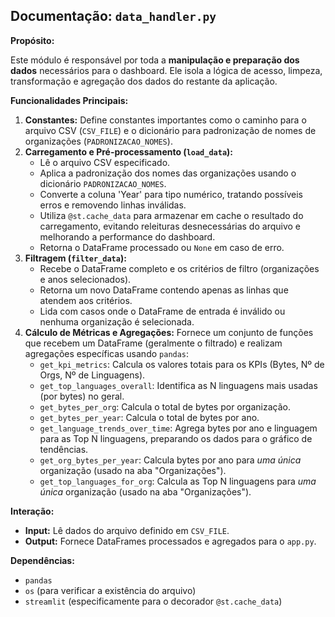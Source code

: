 ## Documentação: `data_handler.py`

**Propósito:**

Este módulo é responsável por toda a **manipulação e preparação dos dados** necessários para o dashboard. Ele isola a lógica de acesso, limpeza, transformação e agregação dos dados do restante da aplicação.

**Funcionalidades Principais:**

1.  **Constantes:** Define constantes importantes como o caminho para o arquivo CSV (`CSV_FILE`) e o dicionário para padronização de nomes de organizações (`PADRONIZACAO_NOMES`).
2.  **Carregamento e Pré-processamento (`load_data`):**
    *   Lê o arquivo CSV especificado.
    *   Aplica a padronização dos nomes das organizações usando o dicionário `PADRONIZACAO_NOMES`.
    *   Converte a coluna 'Year' para tipo numérico, tratando possíveis erros e removendo linhas inválidas.
    *   Utiliza `@st.cache_data` para armazenar em cache o resultado do carregamento, evitando releituras desnecessárias do arquivo e melhorando a performance do dashboard.
    *   Retorna o DataFrame processado ou `None` em caso de erro.
3.  **Filtragem (`filter_data`):**
    *   Recebe o DataFrame completo e os critérios de filtro (organizações e anos selecionados).
    *   Retorna um novo DataFrame contendo apenas as linhas que atendem aos critérios.
    *   Lida com casos onde o DataFrame de entrada é inválido ou nenhuma organização é selecionada.
4.  **Cálculo de Métricas e Agregações:** Fornece um conjunto de funções que recebem um DataFrame (geralmente o filtrado) e realizam agregações específicas usando `pandas`:
    *   `get_kpi_metrics`: Calcula os valores totais para os KPIs (Bytes, Nº de Orgs, Nº de Linguagens).
    *   `get_top_languages_overall`: Identifica as N linguagens mais usadas (por bytes) no geral.
    *   `get_bytes_per_org`: Calcula o total de bytes por organização.
    *   `get_bytes_per_year`: Calcula o total de bytes por ano.
    *   `get_language_trends_over_time`: Agrega bytes por ano e linguagem para as Top N linguagens, preparando os dados para o gráfico de tendências.
    *   `get_org_bytes_per_year`: Calcula bytes por ano para *uma única* organização (usado na aba "Organizações").
    *   `get_top_languages_for_org`: Calcula as Top N linguagens para *uma única* organização (usado na aba "Organizações").

**Interação:**

*   **Input:** Lê dados do arquivo definido em `CSV_FILE`.
*   **Output:** Fornece DataFrames processados e agregados para o `app.py`.

**Dependências:**

*   `pandas`
*   `os` (para verificar a existência do arquivo)
*   `streamlit` (especificamente para o decorador `@st.cache_data`)
